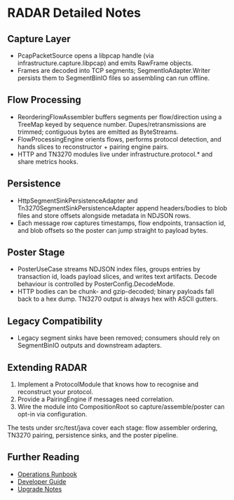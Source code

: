 # RADAR Detailed Notes

## Capture Layer
- PcapPacketSource opens a libpcap handle (via infrastructure.capture.libpcap) and emits RawFrame objects.
- Frames are decoded into TCP segments; SegmentIoAdapter.Writer persists them to SegmentBinIO files so assembling can run offline.

## Flow Processing
- ReorderingFlowAssembler buffers segments per flow/direction using a TreeMap keyed by sequence number. Dupes/retransmissions are trimmed; contiguous bytes are emitted as ByteStreams.
- FlowProcessingEngine orients flows, performs protocol detection, and hands slices to reconstructor + pairing engine pairs.
- HTTP and TN3270 modules live under infrastructure.protocol.* and share metrics hooks.

## Persistence
- HttpSegmentSinkPersistenceAdapter and Tn3270SegmentSinkPersistenceAdapter append headers/bodies to blob files and store offsets alongside metadata in NDJSON rows.
- Each message row captures timestamps, flow endpoints, transaction id, and blob offsets so the poster can jump straight to payload bytes.

## Poster Stage
- PosterUseCase streams NDJSON index files, groups entries by transaction id, loads payload slices, and writes text artifacts. Decode behaviour is controlled by PosterConfig.DecodeMode.
- HTTP bodies can be chunk- and gzip-decoded; binary payloads fall back to a hex dump. TN3270 output is always hex with ASCII gutters.

## Legacy Compatibility
- Legacy segment sinks have been removed; consumers should rely on SegmentBinIO outputs and downstream adapters.

## Extending RADAR
1. Implement a ProtocolModule that knows how to recognise and reconstruct your protocol.
2. Provide a PairingEngine if messages need correlation.
3. Wire the module into CompositionRoot so capture/assemble/poster can opt-in via configuration.

The tests under src/test/java cover each stage: flow assembler ordering, TN3270 pairing, persistence sinks, and the poster pipeline.

## Further Reading
- [Operations Runbook](ops/operations.md)
- [Developer Guide](dev/development.md)
- [Upgrade Notes](upgrade/UPGRADING.md)

